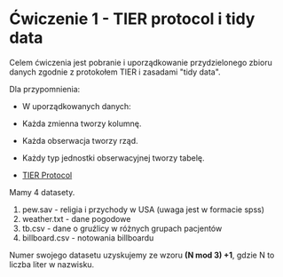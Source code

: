 # Ćwiczenie 1 - TIER protocol i tidy data

Celem ćwiczenia jest pobranie i uporządkowanie przydzielonego zbioru danych zgodnie z protokołem TIER i zasadami "tidy data".

Dla przypomnienia:

- W uporządkowanych danych:
 - Każda zmienna tworzy kolumnę.
 - Każda obserwacja tworzy rząd.
 - Każdy typ jednostki obserwacyjnej tworzy tabelę.

 -  [TIER Protocol](https://www.projecttier.org/tier-protocol/)

 Mamy 4 datasety.
  
 1. pew.sav - religia i przychody w USA (uwaga jest w formacie spss) 2. weather.txt - dane pogodowe 3. tb.csv - dane o gruźlicy w różnych grupach pacjentów 4. billboard.csv - notowania billboardu 

Numer swojego datasetu uzyskujemy ze wzoru **(N mod 3) +1**, gdzie N to liczba liter w nazwisku.